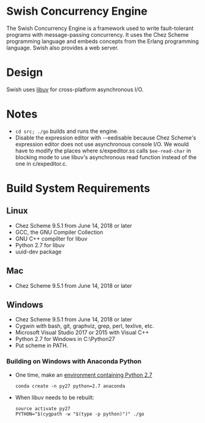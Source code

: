 # Swish Concurrency Engine

The Swish Concurrency Engine is a framework used to write
fault-tolerant programs with message-passing concurrency. It uses the
Chez Scheme programming language and embeds concepts from the Erlang
programming language. Swish also provides a web server.

# Design

Swish uses [libuv](http://libuv.org) for cross-platform asynchronous
I/O.

# Notes

- `cd src; ./go` builds and runs the engine.
- Disable the expression editor with --eedisable because Chez Scheme's
  expression editor does not use asynchronous console I/O. We would
  have to modify the places where s/expeditor.ss calls `$ee-read-char`
  in blocking mode to use libuv's asynchronous read function instead
  of the one in c/expeditor.c.

# Build System Requirements

## Linux

- Chez Scheme 9.5.1 from June 14, 2018 or later
- GCC, the GNU Compiler Collection
- GNU C++ compilter for libuv
- Python 2.7 for libuv
- uuid-dev package

## Mac

- Chez Scheme 9.5.1 from June 14, 2018 or later

## Windows

- Chez Scheme 9.5.1 from June 14, 2018 or later
- Cygwin with bash, git, graphviz, grep, perl, texlive, etc.
- Microsoft Visual Studio 2017 or 2015 with Visual C++
- Python 2.7 for Windows in C:\Python27
- Put scheme in PATH.

### Building on Windows with Anaconda Python

- One time, make an [environment containing Python 2.7](https://conda.io/docs/user-guide/tasks/manage-python.html#installing-a-different-version-of-python)

  `conda create -n py27 python=2.7 anaconda`

- When libuv needs to be rebuilt:

  ```
  source activate py27
  PYTHON="$(cygpath -w "$(type -p python)")" ./go
  ```
